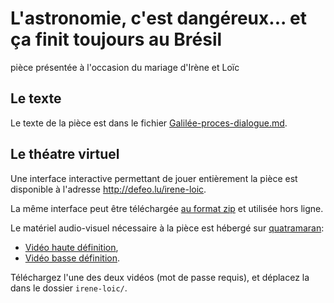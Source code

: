 # L'astronomie, c'est dangéreux... et ça finit toujours au Brésil

pièce présentée à l'occasion du mariage d'Irène et Loïc


## Le texte

Le texte de la pièce est dans le fichier [Galilée-proces-dialogue.md](https://github.com/defeo/irene-loic/blob/gh-pages/Galilée-proces-dialogue.md).


## Le théatre virtuel

Une interface interactive permettant de jouer entièrement la pièce est
disponible à l'adresse <http://defeo.lu/irene-loic>.

La même interface peut être téléchargée [au format zip](https://github.com/defeo/irene-loic/archive/gh-pages.zip)
et utilisée hors ligne.

Le matériel audio-visuel nécessaire à la pièce est hébergé sur
[quatramaran](https://quatramaran.ens.fr):

* [Vidéo haute définition](https://quatramaran.ens.fr/~defeo/irene-loic/irene-loic.ogg),
* [Vidéo basse définition](https://quatramaran.ens.fr/~defeo/irene-loic/irene-loic-low.ogg).

Téléchargez l'une des deux vidéos (mot de passe requis), et déplacez la dans le dossier `irene-loic/`.
